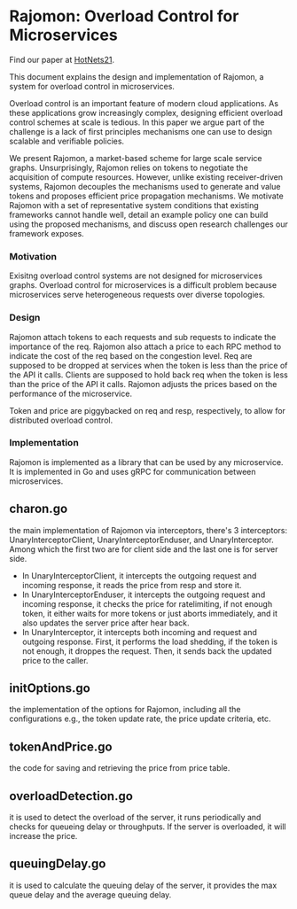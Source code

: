 # Rajomon: Overload Control for Microservices

Find our paper at [HotNets21](https://dl.acm.org/doi/10.1145/3484266.3487378).

This document explains the design and implementation of Rajomon, a system for overload control in microservices. 

Overload control is an important feature of modern cloud applications. As these applications grow increasingly complex, designing efficient overload control schemes at scale is tedious. In this paper we argue part of the challenge is a lack of first principles mechanisms one can use to design scalable and verifiable policies.

We present Rajomon, a market-based scheme for large scale service graphs. Unsurprisingly, Rajomon relies on tokens to negotiate the acquisition of compute resources. However, unlike existing receiver-driven systems, Rajomon decouples the mechanisms used to generate and value tokens and proposes efficient price propagation mechanisms. We motivate Rajomon with a set of representative system conditions that existing frameworks cannot handle well, detail an example policy one can build using the proposed mechanisms, and discuss open research challenges our framework exposes.


### Motivation
Exisitng overload control systems are not designed for microservices graphs. Overload control for microservices is a difficult problem because microservices serve heterogeneous requests over diverse topologies.

### Design
Rajomon attach tokens to each requests and sub requests to indicate the importance of the req. Rajomon also attach a price to each RPC method to indicate the cost of the req based on the congestion level. 
Req are supposed to be dropped at services when the token is less than the price of the API it calls. Clients are supposed to hold back req when the token is less than the price of the API it calls.
Rajomon adjusts the prices based on the performance of the microservice.

Token and price are piggybacked on req and resp, respectively, to allow for distributed overload control.

### Implementation
Rajomon is implemented as a library that can be used by any microservice. It is implemented in Go and uses gRPC for communication between microservices. 

## charon.go
the main implementation of Rajomon via interceptors, there's 3 interceptors: UnaryInterceptorClient, UnaryInterceptorEnduser, and UnaryInterceptor. Among which the first two are for client side and the last one is for server side. 
- In UnaryInterceptorClient, it intercepts the outgoing request and incoming response, it reads the price from resp and store it. 
- In UnaryInterceptorEnduser, it intercepts the outgoing request and incoming response, it checks the price for ratelimiting, if not enough token, it either waits for more tokens or just aborts immediately, and it also updates the server price after hear back.
- In UnaryInterceptor, it intercepts both incoming and request and outgoing response. First, it performs the load shedding, if the token is not enough, it droppes the request. Then, it sends back the updated price to the caller.

## initOptions.go
the implementation of the options for Rajomon, including all the configurations e.g., the token update rate, the price update criteria, etc.

## tokenAndPrice.go
the code for saving and retrieving the price from price table.

## overloadDetection.go
it is used to detect the overload of the server, it runs periodically and checks for queueing delay or throughputs. If the server is overloaded, it will increase the price.

## queuingDelay.go
it is used to calculate the queuing delay of the server, it provides the max queue delay and the average queuing delay.